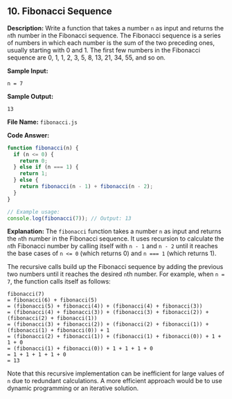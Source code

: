 ## 10. Fibonacci Sequence

**Description:**
Write a function that takes a number `n` as input and returns the `n`th number in the Fibonacci sequence. The Fibonacci sequence is a series of numbers in which each number is the sum of the two preceding ones, usually starting with 0 and 1. The first few numbers in the Fibonacci sequence are 0, 1, 1, 2, 3, 5, 8, 13, 21, 34, 55, and so on.

**Sample Input:**
```
n = 7
```

**Sample Output:**
```
13
```

**File Name:** `fibonacci.js`

**Code Answer:**

```javascript
function fibonacci(n) {
  if (n <= 0) {
    return 0;
  } else if (n === 1) {
    return 1;
  } else {
    return fibonacci(n - 1) + fibonacci(n - 2);
  }
}

// Example usage:
console.log(fibonacci(7)); // Output: 13
```

**Explanation:**
The `fibonacci` function takes a number `n` as input and returns the `n`th number in the Fibonacci sequence. It uses recursion to calculate the `n`th Fibonacci number by calling itself with `n - 1` and `n - 2` until it reaches the base cases of `n <= 0` (which returns 0) and `n === 1` (which returns 1).

The recursive calls build up the Fibonacci sequence by adding the previous two numbers until it reaches the desired `n`th number. For example, when `n = 7`, the function calls itself as follows:

```
fibonacci(7)
= fibonacci(6) + fibonacci(5)
= (fibonacci(5) + fibonacci(4)) + (fibonacci(4) + fibonacci(3))
= (fibonacci(4) + fibonacci(3)) + (fibonacci(3) + fibonacci(2)) + (fibonacci(2) + fibonacci(1))
= (fibonacci(3) + fibonacci(2)) + (fibonacci(2) + fibonacci(1)) + (fibonacci(1) + fibonacci(0)) + 1
= (fibonacci(2) + fibonacci(1)) + (fibonacci(1) + fibonacci(0)) + 1 + 1 + 0
= (fibonacci(1) + fibonacci(0)) + 1 + 1 + 1 + 0
= 1 + 1 + 1 + 1 + 0
= 13
```

Note that this recursive implementation can be inefficient for large values of `n` due to redundant calculations. A more efficient approach would be to use dynamic programming or an iterative solution.
